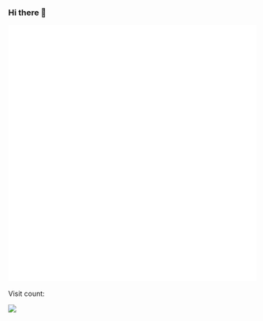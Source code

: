 ### Hi there 👋
<!-- [📚](http://notes-z9956.vercel.app/) -->


<!-- [![Top Langs](https://github-readme-stats.vercel.app/api/top-langs/?username=z9956&hide=html,css,scss&layout=compact)](https://github.com/anuraghazra/github-readme-stats) -->
<!-- <img src="https://github-readme-stats.vercel.app/api?username=z9956&show_icons=true&icon_color=805AD5&text_color=718096&bg_color=ffffff&hide_title=true" /> -->
![Metrics](/github-metrics.svg)

Visit count:

![](https://count.getloli.com/get/@z9956?theme=moebooru)
